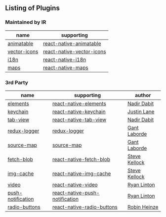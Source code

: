 ## Listing of Plugins

### Maintained by IR

name | supporting
-----|-----------
[animatable](https://github.com/infinitered/ignite-animatable) | [react-native-animatable](https://github.com/oblador/react-native-animatable)
[vector-icons](https://github.com/infinitered/ignite-vector-icons) | [react-native-vector-icons](https://github.com/oblador/react-native-vector-icons)
[i18n](https://github.com/infinitered/ignite-i18n) | [react-native-i18n](https://github.com/AlexanderZaytsev/react-native-i18n)
[maps](https://github.com/infinitered/ignite-maps) | [react-native-maps](https://github.com/airbnb/react-native-maps)

### 3rd Party
name | supporting | author
-----|------------|-------
[elements](https://github.com/dabit3/ignite-elements) | [react-native-elements](https://github.com/react-native-community/react-native-elements) | [Nadir Dabit](https://github.com/dabit3)
[keychain](https://github.com/juddey/ignite-keychain) | [react-native-keychain](https://github.com/oblador/react-native-keychain) | [Justin Lane](https://github.com/juddey)
[tab-view](https://github.com/dabit3/ignite-tab-view) | [react-native-tab-view](https://github.com/react-native-community/react-native-tab-view) | [Nadir Dabit](https://github.com/dabit3)
[redux-logger](https://github.com/GantMan/ignite-redux-logger) | [redux-logger](https://github.com/evgenyrodionov/redux-logger) | [Gant Laborde](https://github.com/gantman)
[source-map](https://github.com/GantMan/ignite-source-map) | [source-map](https://github.com/mozilla/source-map) | [Gant Laborde](https://github.com/gantman)
[fetch-blob](https://github.com/skellock/ignite-fetch-blob) | [react-native-fetch-blob](https://github.com/wkh237/react-native-fetch-blob) | [Steve Kellock](https://github.com/skellock)
[img-cache](https://github.com/skellock/ignite-img-cache) | [react-native-img-cache](https://github.com/wcandillon/react-native-img-cache) | [Steve Kellock](https://github.com/skellock)
[video](https://github.com/ryanlntn/ignite-video) | [react-native-video](https://github.com/react-native-community/react-native-video) | [Ryan Linton](https://github.com/ryanlntn)
[push-notification](https://github.com/ryanlntn/ignite-push-notification) | [react-native-push-notification](https://github.com/zo0r/react-native-push-notification) | [Ryan Linton](https://github.com/ryanlntn)
[radio-buttons](https://github.com/robinheinze/ignite-radio-buttons) | [react-native-radio-buttons](https://github.com/ArnaudRinquin/react-native-radio-buttons) | [Robin Heinze](https://github.com/robinheinze)

